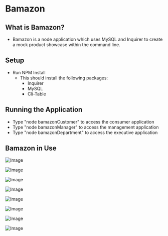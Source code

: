 # Bamazon

## What is Bamazon?
- Bamazon is a node application which uses MySQL and Inquirer to create a mock product showcase within the command line.

## Setup
- Run NPM Install
    + This should install the following packages:
        - Inquirer
        - MySQL
        - Cli-Table

## Running the Application
- Type "node bamazonCustomer" to access the consumer application
- Type "node bamazonManager" to access the management application
- Type "node bamazonDepartment" to access the executive application

## Bamazon in Use

![Image](./assets/images/bamazonStart)

![Image](./assets/images/bamazonView)

![Image](./assets/images/bamazonBuy)

![Image](./assets/images/bamazonBuyName)

![Image](./assets/images/bamazonBuyId)

![Image](./assets/images/bamazonBuyQty)

![Image](./assets/images/bamazonCart)

![Image](./assets/images/bamazonCartCheck)